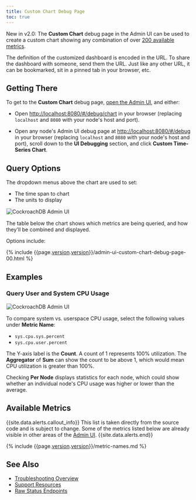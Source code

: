 ```yaml
---
title: Custom Chart Debug Page
toc: true
---
```


<span class="[version](cluster-settings.html#setting-version)-tag">New in v2.0:</span> The **Custom Chart** debug page in the Admin UI can be used to create a custom chart showing any combination of over [200 available metrics](#available-metrics).

The definition of the customized dashboard is encoded in the URL. To share the dashboard with someone, send them the URL. Just like any other URL, it can be bookmarked, sit in a pinned tab in your browser, etc.


## Getting There

To get to the **Custom Chart** debug page, [open the Admin UI](admin-ui-access-and-navigate.html), and either:

- Open <a href="http://localhost:8080/#/debug/chart" data-proofer-ignore>http://localhost:8080/#/debug/chart</a> in your browser (replacing `localhost` and `8080` with your node's host and port).

- Open any node's Admin UI debug page at <a href="http://localhost:8080/#/debug" data-proofer-ignore>http://localhost:8080/#/debug</a> in your browser (replacing `localhost` and `8080` with your node's host and port), scroll down to the **UI Debugging** section, and click **Custom Time-Series Chart**.

## Query Options

The dropdown menus above the chart are used to set:

- The time span to chart
- The units to display

<img src="{{ 'images/v2.0/admin-ui-custom-chart-debug-00.png' | relative_url }}" alt="CockroachDB Admin UI" style="border:1px solid #eee;max-width:100%" />

The table below the chart shows which metrics are being queried, and how they'll be combined and displayed.

Options include:

{% include {{page.[version](cluster-settings.html#setting-version).[version](cluster-settings.html#setting-version)}}/admin-ui-custom-chart-debug-page-00.html %}

## Examples

### Query User and System CPU Usage

<img src="{{ 'images/v2.0/admin-ui-custom-chart-debug-00.png' | relative_url }}" alt="CockroachDB Admin UI" style="border:1px solid #eee;max-width:100%" />

To compare system vs. userspace CPU usage, select the following values under **Metric Name**:

+ `sys.cpu.sys.percent`
+ `sys.cpu.user.percent`

The Y-axis label is the **Count**. A count of 1 represents 100% utilization. The **Aggregator** of **Sum** can show the count to be above 1, which would mean CPU utilization is greater than 100%.

Checking **Per Node** displays statistics for each node, which could show whether an individual node's CPU usage was higher or lower than the average.

## Available Metrics

{{site.data.alerts.callout_info}}
This list is taken directly from the source code and is subject to change. Some of the metrics listed below are already visible in other areas of the [Admin UI](admin-ui-overview.html).
{{site.data.alerts.end}}

{% include {{page.[version](cluster-settings.html#setting-version).[version](cluster-settings.html#setting-version)}}/metric-names.md %}

## See Also

+ [Troubleshooting Overview](troubleshooting-overview.html)
+ [Support Resources](support-resources.html)
+ [Raw Status Endpoints](monitoring-and-alerting.html#raw-status-endpoints)
